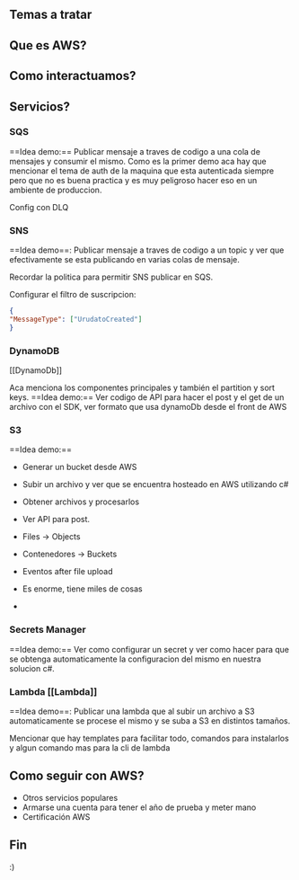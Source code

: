 ## Temas a tratar
## Que es AWS?
## Como interactuamos?
## Servicios?

### SQS
==Idea demo:== Publicar mensaje a traves de codigo a una cola de mensajes y consumir el mismo.
Como es la primer demo aca hay que mencionar el tema de auth de la maquina que esta autenticada siempre pero que no es buena practica y es muy peligroso hacer eso en un ambiente de produccion.

Config con DLQ
### SNS
==Idea demo==: Publicar mensaje a traves de codigo a un topic y ver que efectivamente se esta publicando en varias colas de mensaje. 

Recordar la politica para permitir SNS publicar en SQS. 

Configurar el filtro de suscripcion:
``` json
{
"MessageType": ["UrudatoCreated"]
}
```
### DynamoDB
[[DynamoDb]]

Aca menciona los componentes principales y también el partition y sort keys.
==Idea demo:== Ver codigo de API para hacer el post y el  get de un archivo con el SDK, ver formato que usa dynamoDb desde el front de AWS

### S3
==Idea demo:== 
- Generar un bucket desde AWS
- Subir un archivo y ver que se encuentra hosteado en AWS utilizando c#
- Obtener archivos y procesarlos
- Ver API para post.

- Files -> Objects
- Contenedores -> Buckets
- Eventos after file upload
- Es enorme, tiene miles de cosas
- 
### Secrets Manager
==Idea demo:== Ver como configurar un secret y ver como hacer para que se obtenga automaticamente la configuracion del mismo en nuestra solucion c#. 
### Lambda [[Lambda]]
==Idea demo==: Publicar una lambda que al subir un archivo a S3 automaticamente se procese el mismo y se suba a S3 en distintos tamaños.

Mencionar que hay templates para facilitar todo, comandos para instalarlos y algun comando mas para la cli de lambda

## Como seguir con AWS?
- Otros servicios populares
- Armarse una cuenta para tener el año de prueba y meter mano
- Certificación AWS
## Fin
:) 

